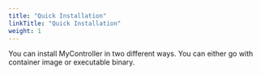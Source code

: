 ```yaml
---
title: "Quick Installation"
linkTitle: "Quick Installation"
weight: 1
---
```


You can install MyController in two different ways. 
You can either go with container image or executable binary.

